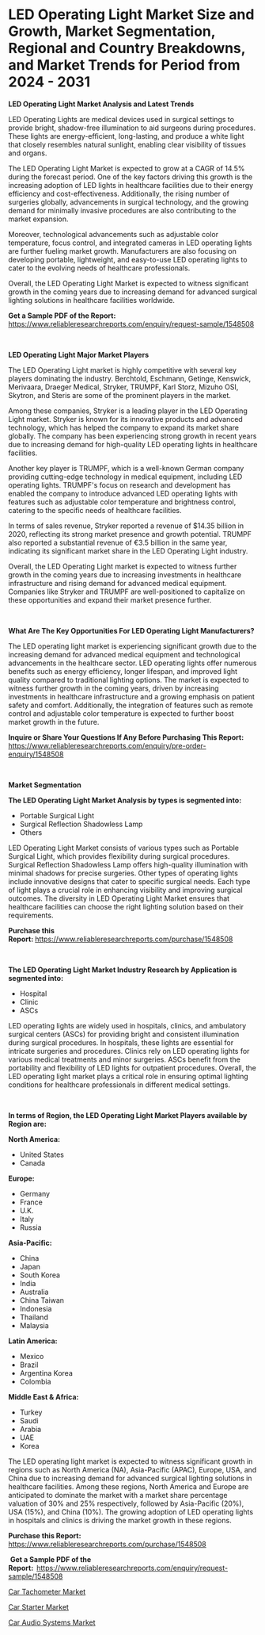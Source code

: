 <p><h1>LED Operating Light Market Size and Growth, Market Segmentation, Regional and Country Breakdowns, and Market Trends for Period from 2024 -  2031</h1></p><p><strong>LED Operating Light Market Analysis and Latest Trends</strong></p>
<p><p>LED Operating Lights are medical devices used in surgical settings to provide bright, shadow-free illumination to aid surgeons during procedures. These lights are energy-efficient, long-lasting, and produce a white light that closely resembles natural sunlight, enabling clear visibility of tissues and organs.</p><p>The LED Operating Light Market is expected to grow at a CAGR of 14.5% during the forecast period. One of the key factors driving this growth is the increasing adoption of LED lights in healthcare facilities due to their energy efficiency and cost-effectiveness. Additionally, the rising number of surgeries globally, advancements in surgical technology, and the growing demand for minimally invasive procedures are also contributing to the market expansion.</p><p>Moreover, technological advancements such as adjustable color temperature, focus control, and integrated cameras in LED operating lights are further fueling market growth. Manufacturers are also focusing on developing portable, lightweight, and easy-to-use LED operating lights to cater to the evolving needs of healthcare professionals.</p><p>Overall, the LED Operating Light Market is expected to witness significant growth in the coming years due to increasing demand for advanced surgical lighting solutions in healthcare facilities worldwide.</p></p>
<p><strong>Get a Sample PDF of the Report:&nbsp;</strong> <a href="https://www.reliableresearchreports.com/enquiry/request-sample/1548508">https://www.reliableresearchreports.com/enquiry/request-sample/1548508</a></p>
<p>&nbsp;</p>
<p><strong>LED Operating Light Major Market Players</strong></p>
<p><p>The LED Operating Light market is highly competitive with several key players dominating the industry. Berchtold, Eschmann, Getinge, Kenswick, Merivaara, Draeger Medical, Stryker, TRUMPF, Karl Storz, Mizuho OSI, Skytron, and Steris are some of the prominent players in the market.</p><p>Among these companies, Stryker is a leading player in the LED Operating Light market. Stryker is known for its innovative products and advanced technology, which has helped the company to expand its market share globally. The company has been experiencing strong growth in recent years due to increasing demand for high-quality LED operating lights in healthcare facilities.</p><p>Another key player is TRUMPF, which is a well-known German company providing cutting-edge technology in medical equipment, including LED operating lights. TRUMPF's focus on research and development has enabled the company to introduce advanced LED operating lights with features such as adjustable color temperature and brightness control, catering to the specific needs of healthcare facilities.</p><p>In terms of sales revenue, Stryker reported a revenue of $14.35 billion in 2020, reflecting its strong market presence and growth potential. TRUMPF also reported a substantial revenue of €3.5 billion in the same year, indicating its significant market share in the LED Operating Light industry.</p><p>Overall, the LED Operating Light market is expected to witness further growth in the coming years due to increasing investments in healthcare infrastructure and rising demand for advanced medical equipment. Companies like Stryker and TRUMPF are well-positioned to capitalize on these opportunities and expand their market presence further.</p></p>
<p>&nbsp;</p>
<p><strong>What Are The Key Opportunities For LED Operating Light Manufacturers?</strong></p>
<p><p>The LED operating light market is experiencing significant growth due to the increasing demand for advanced medical equipment and technological advancements in the healthcare sector. LED operating lights offer numerous benefits such as energy efficiency, longer lifespan, and improved light quality compared to traditional lighting options. The market is expected to witness further growth in the coming years, driven by increasing investments in healthcare infrastructure and a growing emphasis on patient safety and comfort. Additionally, the integration of features such as remote control and adjustable color temperature is expected to further boost market growth in the future.</p></p>
<p><strong>Inquire or Share Your Questions If Any Before Purchasing This Report:</strong> <a href="https://www.reliableresearchreports.com/enquiry/pre-order-enquiry/1548508">https://www.reliableresearchreports.com/enquiry/pre-order-enquiry/1548508</a></p>
<p>&nbsp;</p>
<p><strong>Market Segmentation</strong></p>
<p><strong>The LED Operating Light Market Analysis by types is segmented into:</strong></p>
<p><ul><li>Portable Surgical Light</li><li>Surgical Reflection Shadowless Lamp</li><li>Others</li></ul></p>
<p><p>LED Operating Light Market consists of various types such as Portable Surgical Light, which provides flexibility during surgical procedures. Surgical Reflection Shadowless Lamp offers high-quality illumination with minimal shadows for precise surgeries. Other types of operating lights include innovative designs that cater to specific surgical needs. Each type of light plays a crucial role in enhancing visibility and improving surgical outcomes. The diversity in LED Operating Light Market ensures that healthcare facilities can choose the right lighting solution based on their requirements.</p></p>
<p><strong>Purchase this Report:&nbsp;</strong><a href="https://www.reliableresearchreports.com/purchase/1548508">https://www.reliableresearchreports.com/purchase/1548508</a></p>
<p>&nbsp;</p>
<p><strong>The LED Operating Light Market Industry Research by Application is segmented into:</strong></p>
<p><ul><li>Hospital</li><li>Clinic</li><li>ASCs</li></ul></p>
<p><p>LED operating lights are widely used in hospitals, clinics, and ambulatory surgical centers (ASCs) for providing bright and consistent illumination during surgical procedures. In hospitals, these lights are essential for intricate surgeries and procedures. Clinics rely on LED operating lights for various medical treatments and minor surgeries. ASCs benefit from the portability and flexibility of LED lights for outpatient procedures. Overall, the LED operating light market plays a critical role in ensuring optimal lighting conditions for healthcare professionals in different medical settings.</p></p>
<p>&nbsp;</p>
<p><strong>In terms of Region, the LED Operating Light Market Players available by Region are:</strong></p>
<p>
    <p> <strong> North America: </strong>
        <ul>
            <li>United States</li>
            <li>Canada</li>
        </ul>
        </p> 
    <p> <strong> Europe: </strong>
        <ul>
            <li>Germany</li>
            <li>France</li>
            <li>U.K.</li>
            <li>Italy</li>
            <li>Russia</li>
        </ul>
        </p> 
    <p> <strong> Asia-Pacific: </strong>
        <ul>
            <li>China</li>
            <li>Japan</li>
            <li>South Korea</li>
            <li>India</li>
            <li>Australia</li>
            <li>China Taiwan</li>
            <li>Indonesia</li>
            <li>Thailand</li>
            <li>Malaysia</li>
        </ul>
        </p> 
    <p> <strong> Latin America: </strong>
        <ul>
            <li>Mexico</li>
            <li>Brazil</li>
            <li>Argentina Korea</li>
            <li>Colombia</li>
        </ul>
        </p> 
    <p> <strong> Middle East & Africa: </strong>
        <ul>
            <li>Turkey</li>
            <li>Saudi</li>
            <li>Arabia</li>
            <li>UAE</li>
            <li>Korea</li>
        </ul>
    </p>
    </p>
<p><p>The LED operating light market is expected to witness significant growth in regions such as North America (NA), Asia-Pacific (APAC), Europe, USA, and China due to increasing demand for advanced surgical lighting solutions in healthcare facilities. Among these regions, North America and Europe are anticipated to dominate the market with a market share percentage valuation of 30% and 25% respectively, followed by Asia-Pacific (20%), USA (15%), and China (10%). The growing adoption of LED operating lights in hospitals and clinics is driving the market growth in these regions.</p></p>
<p><strong>Purchase this Report: </strong><a href="https://www.reliableresearchreports.com/purchase/1548508">https://www.reliableresearchreports.com/purchase/1548508</a></p>
<p>&nbsp;<strong>Get a Sample PDF of the Report:&nbsp;&nbsp;</strong><a href="https://www.reliableresearchreports.com/enquiry/request-sample/1548508">https://www.reliableresearchreports.com/enquiry/request-sample/1548508</a></p>
<p><strong></strong></p>
<p><p><a href="https://shimmer-gardenia-37a.notion.site/Car-Tachometer-Market-Size-Evaluating-its-Market-Trends-Growth-and-Projections-2024-2031-91c9d6fc17a345c0a6d069f406a7d0e0">Car Tachometer Market</a></p><p><a href="https://meowing-lemming-dd3.notion.site/Car-Starter-Market-Provides-a-Comprehensive-Analysis-Including-a-Macro-Overview-of-the-Market-as-wel-8c313658f8ef4adda354858a0591d1ed">Car Starter Market</a></p><p><a href="https://unruly-ladybug-44b.notion.site/Car-Audio-Systems-Market-Size-and-Growth-Market-Segmentation-Regional-and-Country-Breakdowns-and--3399207dbea34ecf8f98cc423bd26c6b">Car Audio Systems Market</a></p></p>